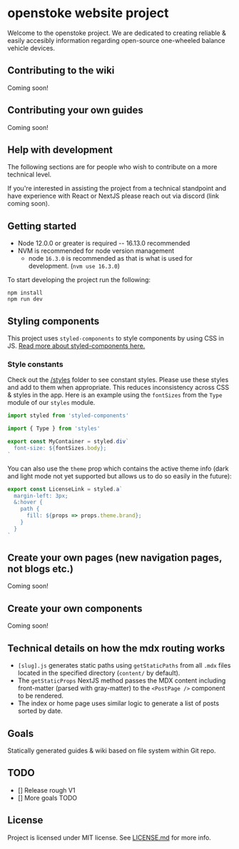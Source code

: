 # openstoke website project

Welcome to the openstoke project. We are dedicated to creating reliable & easily accesibly information regarding open-source one-wheeled balance vehicle devices.

## Contributing to the wiki
Coming soon!

## Contributing your own guides
Coming soon!

## Help with development
The following sections are for people who wish to contribute on a more technical level.

If you're interested in assisting the project from a technical standpoint and have experience with React or NextJS please reach out via discord (link coming soon).

## Getting started

- Node 12.0.0 or greater is required -- 16.13.0 recommended
- NVM is recommended for node version management
  - node `16.3.0` is recommended as that is what is used for development. (`nvm use 16.3.0`)

To start developing the project run the following:
```
npm install
npm run dev
```

## Styling components
This project uses `styled-components` to style components by using CSS in JS. [Read more about styled-components here.](https://styled-components.com/)

### Style constants
Check out the [/styles](./src/styles) folder to see constant styles. Please use these styles and add to them when appropriate. This reduces inconsistency across CSS & styles in the app. Here is an example using the `fontSizes` from the `Type` module of our `styles` module.

```javascript
import styled from 'styled-components'

import { Type } from 'styles'

export const MyContainer = styled.div`
  font-size: ${fontSizes.body};
`
```

You can also use the `theme` prop which contains the active theme info (dark and light mode not yet supported but allows us to do so easily in the future):
```javascript
export const LicenseLink = styled.a`
  margin-left: 3px;
  &:hover {
    path {
      fill: ${props => props.theme.brand};
    }
  }
`
```

## Create your own pages (new navigation pages, not blogs etc.)
Coming soon!

## Create your own components
Coming soon!


## Technical details on how the mdx routing works
- `[slug].js` generates static paths using `getStaticPaths` from all `.mdx` files located in the specified directory (`content/` by default).
- The `getStaticProps` NextJS method passes the MDX content including front-matter (parsed with gray-matter) to the `<PostPage />` component to be rendered.
- The index or home page uses similar logic to generate a list of posts sorted by date.

## Goals

Statically generated guides & wiki based on file system within Git repo.

## TODO

- [] Release rough V1
- [] More goals TODO


## License
Project is licensed under MIT license. See [LICENSE.md](LICENSE.md) for more info.